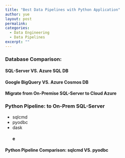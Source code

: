 ```yaml
---
title: "Best Data Pipelines with Python Application"
author: yue
layout: post
permalink:
categories:
  - Data Engineering
  - Data Pipelines
excerpt: ""
---
```


### Database Comparison: 

#### SQL-Server VS. Azure SQL DB

#### Google BigQuery VS. Azure Cosmos DB

#### Migrate from On-Premise SQL-Server to Cloud Azure

### Python Pipeline: to On-Prem SQL-Server
- sqlcmd
- pyodbc 
- dask
  #### e

#### Python Pipeline Comparison: sqlcmd VS. pyodbc
